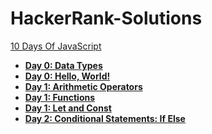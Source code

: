 # HackerRank-Solutions

<a href="">10 Days Of JavaScript</a>

- **<a href="">Day 0: Data Types</a>**
- **<a href="">Day 0: Hello, World!</a>**
- **<a href="">Day 1: Arithmetic Operators</a>**
- **<a href="">Day 1: Functions</a>**
- **<a href="">Day 1: Let and Const</a>**
- **<a href="">Day 2: Conditional Statements: If Else</a>**
